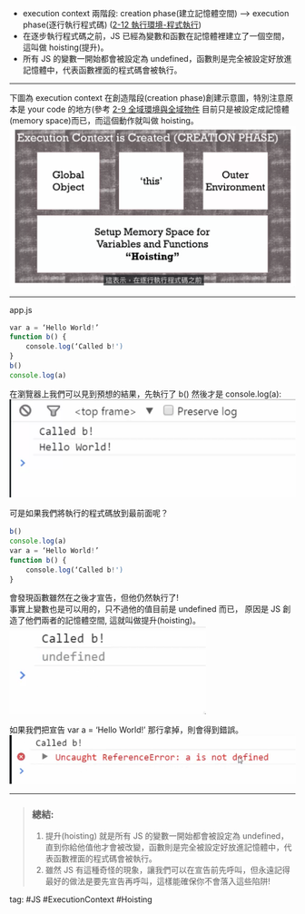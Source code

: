 * execution context 兩階段: creation phase(建立記憶體空間) —> execution phase(逐行執行程式碼) ([2-12 執行環境-程式執行](2-12%20執行環境-程式執行.md))
* 在逐步執行程式碼之前，JS 已經為變數和函數在記憶體裡建立了一個空間，這叫做 hoisting(提升)。
* 所有 JS 的變數一開始都會被設定為 undefined，函數則是完全被設定好放進記憶體中，代表函數裡面的程式碼會被執行。

---
下圖為 execution context 在創造階段(creation phase)創建示意圖，特別注意原本是 your code 的地方(參考 [2-9 全域環境與全域物件](2-9%20全域環境與全域物件.md) 目前只是被設定成記憶體(memory space)而已，而這個動作就叫做 hoisting。
![](./photo/Pasted%20image%2020221029145646.png)    

---
app.js
```js
var a = ‘Hello World!’
function b() {
    console.log(‘Called b!')
}
b()
console.log(a)
```
在瀏覽器上我們可以見到預想的結果，先執行了 b() 然後才是 console.log(a):
![](./photo/Pasted%20image%2020221029145955.png)

可是如果我們將執行的程式碼放到最前面呢？
```js
b()
console.log(a)
var a = ‘Hello World!’
function b() {
    console.log(‘Called b!')
}
```
會發現函數雖然在之後才宣告，但他仍然執行了!    
事實上變數也是可以用的，只不過他的值目前是 undefined 而已，
原因是 JS 創造了他們兩者的記憶體空間, 這就叫做提升(hoisting)。
![](./photo/Pasted%20image%2020221029150136.png)

如果我們把宣告 var a = ‘Hello World!’ 那行拿掉，則會得到錯誤。
![](./photo/Pasted%20image%2020221029150157.png)

---
> ### 總結:
> 1.  提升(hoisting) 就是所有 JS 的變數一開始都會被設定為 undefined，直到你給他值他才會被改變，函數則是完全被設定好放進記憶體中，代表函數裡面的程式碼會被執行。
> 2.  雖然 JS 有這種奇怪的現象，讓我們可以在宣告前先呼叫，但永遠記得最好的做法是要先宣告再呼叫，這樣能確保你不會落入這些陷阱!

tag: #JS #ExecutionContext #Hoisting
